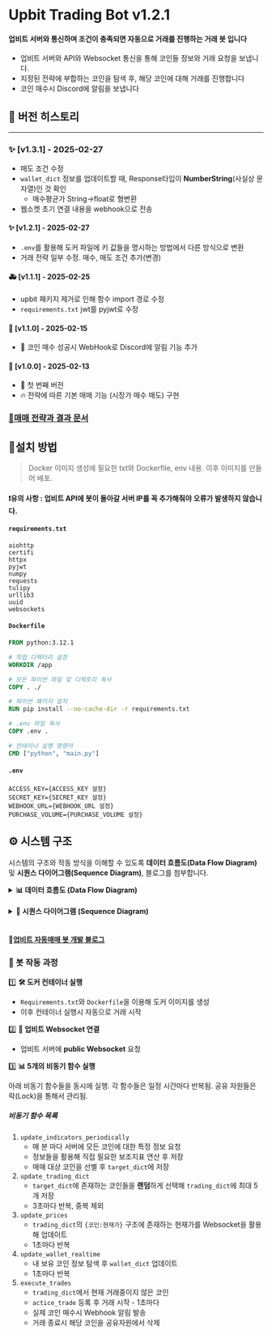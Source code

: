 # Upbit Trading Bot v1.2.1

#### 업비트 서버와 통신하며 조건이 충족되면 자동으로 거래를 진행하는 거래 봇 입니다
- 업비트 서버와 API와 Websocket 통신을 통해 코인들 정보와 거래 요청을 보냅니다.
- 지정된 전략에 부합하는 코인을 탐색 후, 해당 코인에 대해 거래를 진행합니다
- 코인 매수시 Discord에 알림을 보냅니다

## 📌 버전 히스토리

---
### ✨ [v1.3.1] - 2025-02-27
- 매도 조건 수정
- `wallet_dict` 정보를 업데이트할 때, Response타입이 **NumberString**(사실상 문자열)인 것 확인
  - 매수평균가 String->float로 형변환
- 웹소켓 초기 연결 내용을 webhook으로 전송

#### ✨ [v1.2.1] - 2025-02-27
- `.env`를 활용해 도커 파일에 키 값들을 명시하는 방법에서 다른 방식으로 변환
- 거래 전략 일부 수정. 매수, 매도 조건 추가(변경)

#### 🚑 [v1.1.1] - 2025-02-25
- upbit 패키지 제거로 인해 함수 import 경로 수정
- `requirements.txt` jwt를 pyjwt로 수정


#### 🚀 [v1.1.0] - 2025-02-15
- 🚀 코인 매수 성공시 WebHook로 Discord에 알림 기능 추가

#### 🎉 [v1.0.0] - 2025-02-13
- 🎉 첫 번째 버전
- 🔥 전략에 따른 기본 매매 기능 (시장가 매수 매도) 구현


### [📜매매 전략과 결과 문서](Strategy.md)


## 📘설치 방법
> Docker 이미지 생성에 필요한 txt와 Dockerfile, env 내용. 이후 이미지를 만들어 배포.

#### ❗유의 사항 : 업비트 API에 봇이 돌아갈 서버 IP를 꼭 추가해줘야 오류가 발생하지 않습니다.

#### `requirements.txt`
  
```text
aiohttp
certifi
httpx
pyjwt
numpy
requests
tulipy
urllib3
uuid
websockets
```
#### `Dockerfile`
```Dockerfile
FROM python:3.12.1

# 작업 디렉터리 설정
WORKDIR /app

# 모든 파이썬 파일 및 디렉토리 복사
COPY . ./

# 파이썬 패키지 설치
RUN pip install --no-cache-dir -r requirements.txt

# .env 파일 복사
COPY .env .

# 컨테이너 실행 명령어
CMD ["python", "main.py"]
```
#### `.env`
```
ACCESS_KEY={ACCESS_KEY 설정}
SECRET_KEY={SECRET_KEY 설정}
WEBHOOK_URL={WEBHOOK_URL 설정}
PURCHASE_VOLUME={PURCHASE_VOLUME 설정}
```

## ⚙️ 시스템 구조

시스템의 구조와 작동 방식을 이해할 수 있도록 **데이터 흐름도(Data Flow Diagram)** 및 **시퀀스 다이어그램(Sequence Diagram)**, 블로그를 첨부합니다.

<details>
  <summary><b>📊 데이터 흐름도 (Data Flow Diagram)</b></summary>
  <img src="https://github.com/user-attachments/assets/7e23782f-9942-4112-9ad8-7f6f929a9950" alt="Data Flow Diagram">
</details>
<br>
<details>
  <summary><b>🔄 시퀀스 다이어그램 (Sequence Diagram)</b></summary>
  <img src="https://github.com/user-attachments/assets/ff957d58-7c31-45be-969c-d7775d066547" alt="Sequence Diagram">
</details>
<br>

#### 🔗[업비트 자동매매 봇 개발 블로그](https://chabin37.tistory.com/category/API%20Transaction/Upbit)

### 🤖 봇 작동 과정

1️⃣ **🛠️ 도커 컨테이너 실행**  
- `Requirements.txt`와 `Dockerfile`을 이용해 도커 이미지를 생성
- 이후 컨테이너 실행시 자동으로 거래 시작

2️⃣ **🔗 업비트 Websocket 연결**  
   - 업비트 서버에 **public Websocket** 요청 

3️⃣ **📊 5개의 비동기 함수 실행**  

아래 비동기 함수들을 동시에 실행. 각 함수들은 일정 시간마다 반복됨. 공유 자원들은 락(Lock)을 통해서 관리됨.
##### 비동기 함수 목록
1. `update_indicators_periodically`
   - 매 분 마다 서버에 모든 코인에 대한 특정 정보 요청
   - 정보들을 활용해 직접 필요한 보조지표 연산 후 저장
   - 매매 대상 코인을 선별 후 `target_dict`에 저장
2. `update_trading_dict`
   - `target_dict`에 존재하는 코인들을 **랜덤**하게 선택해 `trading_dict`에 최대 5개 저장
   - 3초마다 반복, 중복 제외
3. `update_prices`
   - `trading_dict`의 `{코인:현재가}` 구조에 존재하는 현재가를 Websocket을 활용해 업데이트
   - 1초마다 반복
4. `update_wallet_realtime`
   - 내 보유 코인 정보 탐색 후 `wallet_dict` 업데이트
   - 1초마다 반복
5. `execute_trades`
   - `trading_dict`에서 현재 거래중이지 않은 코인
   - `actice_trade` 등록 후 거래 시작 - 1초마다
   - 실제 코인 매수시 Webhook 알림 발송
   - 거래 종료시 해당 코인을 공유자원에서 삭제